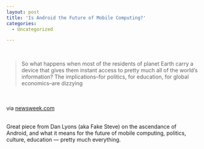 ```yaml
---
layout: post
title: 'Is Android the Future of Mobile Computing?'
categories:
  - Uncategorized

---
```


<div class="posterous_bookmarklet_entry"><br /><blockquote class="posterous_medium_quote">So what happens when most of the residents of planet Earth carry a device that gives them instant access to pretty much all of the world’s information? The implications–for politics, for education, for global economics–are dizzying</blockquote><br /><br /><div class="posterous_quote_citation">via <a href="http://www.newsweek.com/2010/10/03/how-android-is-transforming-mobile-computing.html">newsweek.com</a></div><br /><p>Great piece from Dan Lyons (aka Fake Steve) on the ascendance of Android, and what it means for the future of mobile computing, politics, culture, education &#8212; pretty much everything.</p></div><div class="blogger-post-footer"><img width="1" height="1" src="https://blogger.googleusercontent.com/tracker/8920950033468593796-6216635474023118465?l=openmobile.blogspot.com" alt="" /></div>
